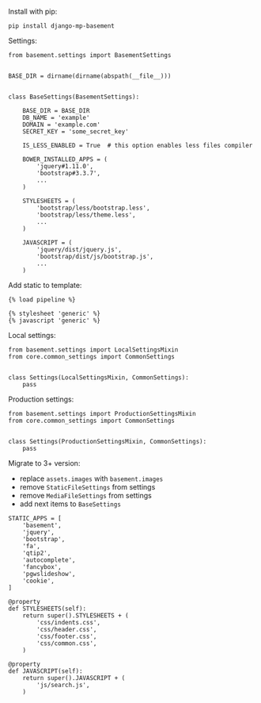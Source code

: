 Install with pip:

```
pip install django-mp-basement
```

Settings:
```
from basement.settings import BasementSettings


BASE_DIR = dirname(dirname(abspath(__file__)))
 
 
class BaseSettings(BasementSettings):
 
    BASE_DIR = BASE_DIR
    DB_NAME = 'example'
    DOMAIN = 'example.com'
    SECRET_KEY = 'some_secret_key'
    
    IS_LESS_ENABLED = True  # this option enables less files compiler

    BOWER_INSTALLED_APPS = (
        'jquery#1.11.0',
        'bootstrap#3.3.7',
        ...
    )

    STYLESHEETS = (
        'bootstrap/less/bootstrap.less',
        'bootstrap/less/theme.less',
        ...
    )

    JAVASCRIPT = (
        'jquery/dist/jquery.js',
        'bootstrap/dist/js/bootstrap.js',
        ...
    )
```

Add static to template:

```
{% load pipeline %}

{% stylesheet 'generic' %}
{% javascript 'generic' %}
```

Local settings:
```
from basement.settings import LocalSettingsMixin
from core.common_settings import CommonSettings
 
 
class Settings(LocalSettingsMixin, CommonSettings):
    pass

```

Production settings:
```
from basement.settings import ProductionSettingsMixin
from core.common_settings import CommonSettings
 
 
class Settings(ProductionSettingsMixin, CommonSettings):
    pass
```

Migrate to 3+ version:
* replace `assets.images` with `basement.images`
* remove `StaticFileSettings` from settings
* remove `MediaFileSettings` from settings
* add next items to `BaseSettings`
```
STATIC_APPS = [
    'basement',
    'jquery',
    'bootstrap',
    'fa',
    'qtip2',
    'autocomplete',
    'fancybox',
    'pgwslideshow',
    'cookie',
]

@property
def STYLESHEETS(self):
    return super().STYLESHEETS + (
        'css/indents.css',
        'css/header.css',
        'css/footer.css',
        'css/common.css',
    )

@property
def JAVASCRIPT(self):
    return super().JAVASCRIPT + (
        'js/search.js',
    )
```

